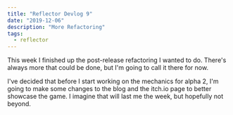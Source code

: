```yaml
---
title: "Reflector Devlog 9"
date: "2019-12-06"
description: "More Refactoring"
tags:
  - reflector
---
```


This week I finished up the post-release refactoring I wanted to do. There's always more that could be done, but I'm going to call it there for now.

I've decided that before I start working on the mechanics for alpha 2, I'm going to make some changes to the blog and the itch.io page to better showcase the game. I imagine that will last me the week, but hopefully not beyond.
